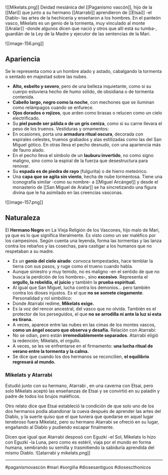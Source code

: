 ![[Mikelats.png]]
Deidad mesiánica del [[Paganismo vascón]], hijo de la [[Mari]] que junto a su hermano [[Atarrabi]] aprendieron de [[Etsai]] -el Diablo- las artes de la hechicería y enseñaron a los hombres. En el panteón vasco, Mikelats es un genio de la tormenta, muy vinculado al monte [[Aralar]] -donde algunos dicen que nació  y otros que allí está su tumba-, guardián de la Ley de la Madre y ejecutor de las sentencias de la Mari. 

![[image-156.png]]
## Apariencia 
Se le representa como a un hombre alado y astado, cabalgando la tormenta o sentado en majestad sobre las nubes.
- **Alto, esbelto y severo**, pero de una belleza inquietante, como si su cuerpo estuviera hecho de humo sólido, de obsidiana o de tormenta contenida.
- **Cabello largo, negro como la noche**, con mechones que se iluminan como relámpagos cuando se enfurece.
- **Ojos dorados o rojizos**, que arden como brasas o relucen como un cielo electrificado.
- Su **piel puede ser pálida o de un gris ceniza**, como si su carne llevara el peso de los truenos.
Vestiduras y ornamentos:
- En ocasiones, porta una **armadura ritual oscura**, decorada con espirales celestes, truenos grabados y alas estilizadas como las del San Miguel gótico. En otras lleva el pecho desnudo, con una apariencia más de fauno alado. 
- En el pecho lleva el símbolo de un **lauburu invertido**, no como signo maligno, sino como la espiral de la fuerza que desestructura para renovar.
- Su **espada es de piedra de rayo** (fulgurita) o de hierro meteórico.
- Una **capa que se agita sin viento**, hecha de nube tormentosa.
Tiene una iconografía similar -como su nombre- a [[Miguel Arcángel]] y desde el monasterio de [[San Miguel de Aralar]] se ha sincretizando una figura divina que le ha asimilado en las creencias vasconas. 

![[image-157.png]]

## Naturaleza 
El **Hermano Negro** en La Vieja Religión de los Vascones, hijo malo de Mari, ya que es lo que significa literalmente. Es visto como un ser maléfico por los campesinos. Según cuenta una leyenda, forma las tormentas y las lanza contra los rebaños y las cosechas, para castigar a los humanos que no respetaban a su madre.
- Es un **genio del cielo airado**: convoca tempestades, hace temblar la tierra con sus pasos, y ruge como el trueno cuando habla.
- Aunque  siniestro y muy temido, no es maligno -en el sentido de que no busca la perdición de los hombres-, sino **excesivo**. Representa el **orgullo, la rebeldía, el juicio** y también la **prueba espiritual.**
- Al igual que San Miguel, lucha contra los demonios… pero también contra los dioses injustos. Es el que **no se somete ciegamente**.
Personalidad y rol simbólico:
- Donde Atarrabi redime, **Mikelats exige.**
- Es la voz del rencor ancestral, del vasco que no olvida. También es el protector de los perseguidos, el que **no se arrodilla ni ante la luz si esta es tirana.**
- A veces, aparece entre las nubes en las cimas de los montes vascos, **como un ángel oscuro que observa y desafía.**
Relación con Atarrabi:
- No se odian, pero están **irremediablemente separados**. Atarrabi eligió la redención; Mikelats, el orgullo.
- A veces, se les ve enfrentarse en el firmamento: **una lucha ritual de verano entre la tormenta y la calma.**
- Se dice que cuando los dos hermanos se reconcilien, **el equilibrio regresará al mundo.**

### Mikelats y Atarrabi 
Estudió junto con su hermano, Atarrabi , en una caverna con Etsai, pero solo Mikelats aceptó las enseñanzas de Etsai y se convirtió en su paladín y padre de todos los brujos maléficos.

Otro relato dice que Etsai estableció la condición de que solo uno de los dos hermanos podía abandonar la cueva después de aprender las artes del Diablo, y la suerte quiso que el que tuviera que quedarse en aquel lugar tenebroso fuera Mikelatz, pero su hermano Atarrabi se ofreció en su lugar, engañando al Diablo y pudiendo escapar finalmente.

Dicen que igual que Atarrabi desposó con Eguzki -el Sol, Mikelats lo hizo con Eguzki -la Luna, pero como es estéril, viaja por el mundo en forma humana, sembrando su semilla y trasmitiendo la sabiduría aprendida del mismo Diablo.
![[atarrabi y mikelats.png]]

--- 
#paganismovascón #mari #sorgiña #diosesantiguos #diosescthonicos 
